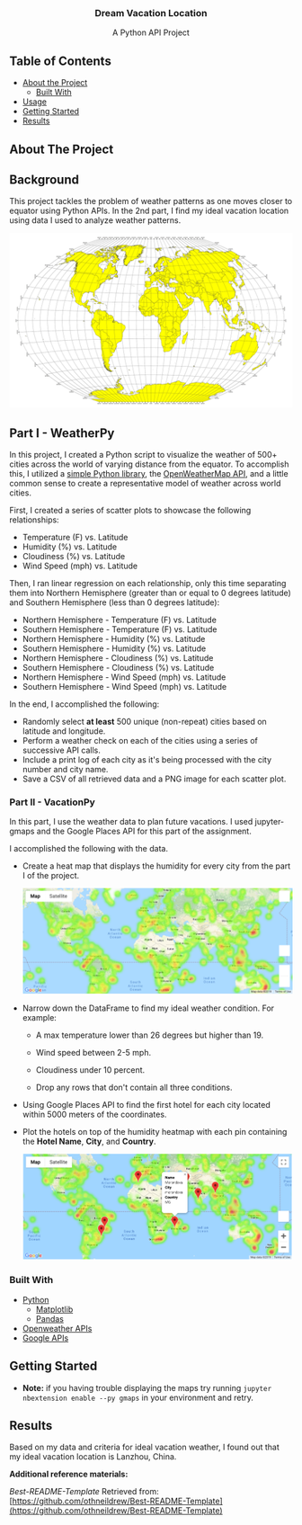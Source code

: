 <!---Project Logo -->
<br />
<p align="center">
  <h3 align="center">Dream Vacation Location</h3>
  <p align="center">
    A Python API Project
    <br />
  </p>
</p>


<!-- TABLE OF CONTENTS -->
## Table of Contents

* [About the Project](#about-the-project)
  * [Built With](#built-with)
* [Usage](#usage)
* [Getting Started](#getting-started)
* [Results](#results)
<!-- ABOUT THE PROJECT -->
## About The Project

## Background

This project tackles the problem of weather patterns as one moves closer to equator using Python APIs. In the 2nd part, I find my ideal vacation location using data I used to analyze weather patterns. 

![Equator](Images/equatorsign.png)

## Part I - WeatherPy

In this project, I created a Python script to visualize the weather of 500+ cities across the world of varying distance from the equator. To accomplish this, I utilized a [simple Python library](https://pypi.python.org/pypi/citipy), the [OpenWeatherMap API](https://openweathermap.org/api), and a little common sense to create a representative model of weather across world cities.

First, I created a series of scatter plots to showcase the following relationships:

* Temperature (F) vs. Latitude
* Humidity (%) vs. Latitude
* Cloudiness (%) vs. Latitude
* Wind Speed (mph) vs. Latitude

Then, I ran linear regression on each relationship, only this time separating them into Northern Hemisphere (greater than or equal to 0 degrees latitude) and Southern Hemisphere (less than 0 degrees latitude):

* Northern Hemisphere - Temperature (F) vs. Latitude
* Southern Hemisphere - Temperature (F) vs. Latitude
* Northern Hemisphere - Humidity (%) vs. Latitude
* Southern Hemisphere - Humidity (%) vs. Latitude
* Northern Hemisphere - Cloudiness (%) vs. Latitude
* Southern Hemisphere - Cloudiness (%) vs. Latitude
* Northern Hemisphere - Wind Speed (mph) vs. Latitude
* Southern Hemisphere - Wind Speed (mph) vs. Latitude


In the end, I accomplished the following:

* Randomly select **at least** 500 unique (non-repeat) cities based on latitude and longitude.
* Perform a weather check on each of the cities using a series of successive API calls.
* Include a print log of each city as it's being processed with the city number and city name.
* Save a CSV of all retrieved data and a PNG image for each scatter plot.

### Part II - VacationPy

In this part, I use the weather data to plan future vacations. I used jupyter-gmaps and the Google Places API for this part of the assignment.

I accomplished the following with the data.

* Create a heat map that displays the humidity for every city from the part I of the project.

  ![heatmap](Images/heatmap.png)

* Narrow down the DataFrame to find my ideal weather condition. For example:

  * A max temperature lower than 26 degrees but higher than 19.

  * Wind speed between 2-5 mph.

  * Cloudiness under 10 percent.

  * Drop any rows that don't contain all three conditions. 

  
* Using Google Places API to find the first hotel for each city located within 5000 meters of the coordinates.

* Plot the hotels on top of the humidity heatmap with each pin containing the **Hotel Name**, **City**, and **Country**.

  ![hotel map](Images/hotel_map.png)


### Built With
* [Python](https://www.python.org/about/)
  * [Matplotlib](https://matplotlib.org/3.3.1/contents.html)
  * [Pandas](https://pandas.pydata.org/pandas-docs/stable/getting_started/index.html)
* [Openweather APIs](https://openweathermap.org/api)
* [Google APIs](https://developers.google.com/maps/documentation)


<!-- GETTING STARTED -->

## Getting Started
* **Note:** if you having trouble displaying the maps try running `jupyter nbextension enable --py gmaps` in your environment and retry.


## Results
Based on my data and criteria for ideal vacation weather, I found out that my ideal vacation location is Lanzhou, China.


**Additional reference materials:**


_Best-README-Template_ Retrieved from: [https://github.com/othneildrew/Best-README-Template](https://github.com/othneildrew/Best-README-Template)






